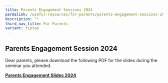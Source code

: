```yaml
---
title: Parents Engagement Sessions 2024
permalink: /useful-resources/for-parents/parents-engagement-sessions-2024/
description: ""
third_nav_title: For Parents
variant: tiptap
---
```

<h2>Parents Engagement Session 2024</h2>
<p>Dear parents, please download the following PDF for the slides during
the seminar you attended.</p>
<p><strong><a href="https://drive.google.com/drive/u/0/folders/1Ijnqn0nknNWF0fPwiG1IeZzmTgBxN3kt" rel="noopener noreferrer nofollow" target="_blank">Parents Engagement Slides 2024</a></strong>
</p>
<p></p>